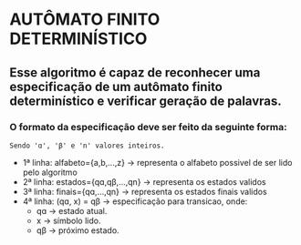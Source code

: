# AUTÔMATO FINITO DETERMINÍSTICO

## Esse algoritmo é capaz de reconhecer uma especificação de um autômato finito determinístico e verificar geração de palavras.

### O formato da especificação deve ser feito da seguinte forma:
    Sendo 'ɑ', 'β' e 'n' valores inteiros.
- 1ª linha: alfabeto={a,b,...,z} -> representa o alfabeto possivel de ser lido pelo algoritmo
- 2ª linha: estados={qɑ,qβ,...,qn} -> representa os estados validos
- 3ª linha: finais={qɑ,...,qn} -> representa os estados finais validos
- 4ª linha: (qɑ, x) = qβ -> especificação para transicao, onde:
    - qɑ -> estado atual.
    - x -> símbolo lido.
    - qβ -> próximo estado.
